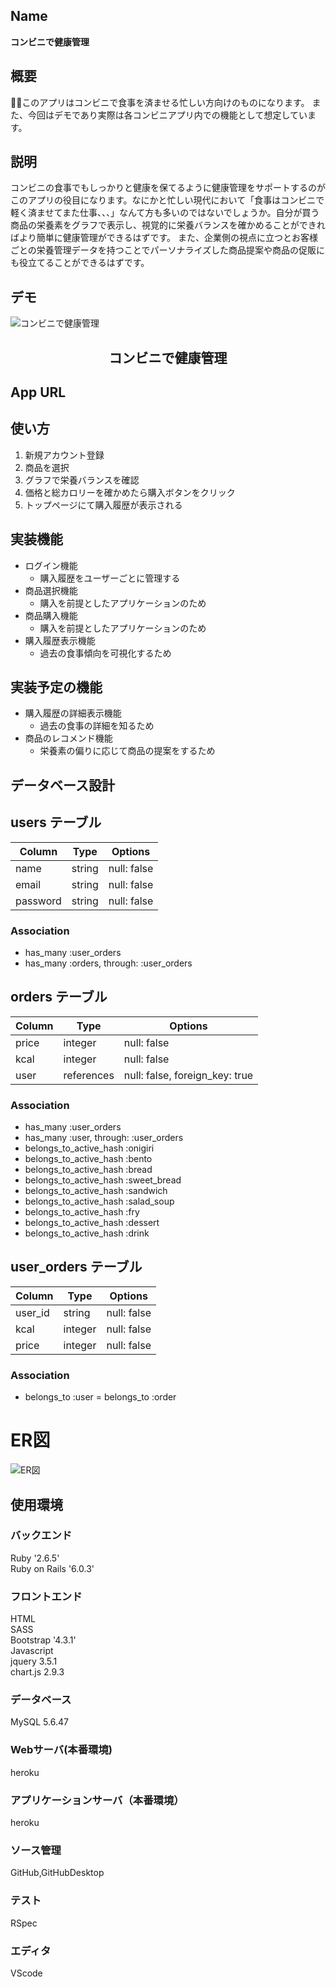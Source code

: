## Name
**コンビニで健康管理**

## 概要
このアプリはコンビニで食事を済ませる忙しい方向けのものになります。
また、今回はデモであり実際は各コンビニアプリ内での機能として想定しています。

## 説明
コンビニの食事でもしっかりと健康を保てるように健康管理をサポートするのがこのアプリの役目になります。なにかと忙しい現代において「食事はコンビニで軽く済ませてまた仕事、、、」なんて方も多いのではないでしょうか。自分が買う商品の栄養素をグラフで表示し、視覚的に栄養バランスを確かめることができればより簡単に健康管理ができるはずです。
また、企業側の視点に立つとお客様ごとの栄養管理データを持つことでパーソナライズした商品提案や商品の促販にも役立てることができるはずです。

## デモ
![コンビニで健康管理](https://user-images.githubusercontent.com/44572513/95405215-2d7bfa00-0952-11eb-9ee0-b9572d9f5508.gif)

<h2 align="center">コンビニで健康管理</h2>

## App URL
 
## 使い方
1. 新規アカウント登録
2. 商品を選択
3. グラフで栄養バランスを確認
4. 価格と総カロリーを確かめたら購入ボタンをクリック
5. トップページにて購入履歴が表示される

## 実装機能
- ログイン機能
  - 購入履歴をユーザーごとに管理する
- 商品選択機能
  - 購入を前提としたアプリケーションのため
- 商品購入機能
  - 購入を前提としたアプリケーションのため
- 購入履歴表示機能
  - 過去の食事傾向を可視化するため

## 実装予定の機能
- 購入履歴の詳細表示機能
  - 過去の食事の詳細を知るため
- 商品のレコメンド機能
  - 栄養素の偏りに応じて商品の提案をするため

## データベース設計

## users テーブル

| Column                    | Type   | Options     |
| ------------------------- | ------ | ----------- |
| name                      | string | null: false |
| email                     | string | null: false |
| password                  | string | null: false |

### Association

- has_many :user_orders
- has_many :orders, through: :user_orders

## orders テーブル

| Column              | Type       | Options     |
| ------------------- | ---------- | ----------- |
| price               | integer    | null: false |
| kcal                | integer    | null: false |
| user                | references | null: false, foreign_key: true |

### Association

- has_many :user_orders
- has_many :user, through: :user_orders
- belongs_to_active_hash :onigiri
- belongs_to_active_hash :bento
- belongs_to_active_hash :bread
- belongs_to_active_hash :sweet_bread
- belongs_to_active_hash :sandwich
- belongs_to_active_hash :salad_soup
- belongs_to_active_hash :fry
- belongs_to_active_hash :dessert
- belongs_to_active_hash :drink

## user_orders テーブル

| Column              | Type       | Options     |
| ------------------- | ---------- | ----------- |
| user_id               | string    | null: false |
| kcal                | integer    | null: false |
| price                | integer    | null: false |

### Association

- belongs_to :user
= belongs_to :order

# ER図

![ER図](https://user-images.githubusercontent.com/44572513/95406003-4d142200-0954-11eb-8563-7daaed0e08a9.png)

## 使用環境

### バックエンド
Ruby '2.6.5'  
Ruby on Rails '6.0.3'

### フロントエンド
HTML  
SASS  
Bootstrap '4.3.1'  
Javascript  
jquery 3.5.1  
chart.js 2.9.3  

### データベース
MySQL 5.6.47

### Webサーバ(本番環境)
heroku

### アプリケーションサーバ（本番環境）
heroku

### ソース管理
GitHub,GitHubDesktop

### テスト
RSpec

### エディタ
VScode


